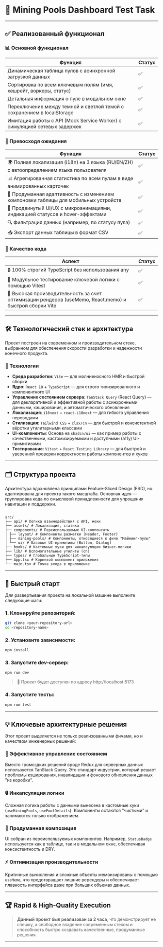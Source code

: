 # 🚀 Mining Pools Dashboard Test Task

---

## ✅ Реализованный функционал

### 📊 Основной функционал

| Функция                                                                   | Статус |
| ------------------------------------------------------------------------- | ------ |
| Динамическая таблица пулов с асинхронной загрузкой данных                 | ✅     |
| Сортировка по всем ключевым полям (имя, хешрейт, воркеры, статус)         | ✅     |
| Детальная информация о пуле в модальном окне                              | ✅     |
| Переключение между темной и светлой темой с сохранением в localStorage    | ✅     |
| Имитация работы с API (Mock Service Worker) с симуляцией сетевых задержек | ✅     |

### 🌟 Превосходя ожидания

| Функция                                                                                  | Статус |
| ---------------------------------------------------------------------------------------- | ------ |
| 🌍 Полная локализация (i18n) на 3 языка (RU/EN/ZH) с автоопределением языка пользователя | ✅     |
| 📊 Агрегированная статистика по всем пулам в виде анимированных карточек                 | ✅     |
| 📱 Продуманная адаптивность с изменением компоновки таблицы для мобильных устройств      | ✅     |
| 🎨 Продвинутый UI/UX с микроанимациями, индикацией статусов и hover-эффектами            | ✅     |
| 🔍 Фильтрация данных (например, по статусу пула)                                         | ✅     |
| 📥 Экспорт данных таблицы в формат CSV                                                   | ✅     |

### 🔧 Качество кода

| Аспект                                                                                                 | Статус |
| ------------------------------------------------------------------------------------------------------ | ------ |
| 🔒 100% строгий TypeScript без использования any                                                       | ✅     |
| 🧪 Модульное тестирование ключевой логики с помощью Vitest                                             | ✅     |
| 🚀 Высокая производительность за счет оптимизации рендеров (useMemo, React.memo) и быстрой сборки Vite | ✅     |

---

## 🛠️ Технологический стек и архитектура

Проект построен на современном и производительном стеке, выбранном для обеспечения скорости разработки и надежности конечного продукта.

### 🔧 Технологии

- **Среда разработки**: `Vite` — для молниеносного HMR и быстрой сборки
- **Ядро**: `React 18` + `TypeScript` — для строго типизированного и компонентного UI
- **Управление состоянием сервера**: `TanStack Query` (React Query) — для декларативной и эффективной работы с асинхронными данными, кэширования, и автоматического обновления
- **Локализация**: `i18next` + `react-i18next` — для гибкого управления переводами
- **Стилизация**: `Tailwind CSS` + `clsx/cn` — для быстрой и консистентной вёрстки утилитарными классами
- **UI-компоненты**: Основа на `shadcn/ui` — как пример работы с качественными, кастомизируемыми и доступными (a11y) UI-примитивами
- **Тестирование**: `Vitest` + `React Testing Library` — для быстрой и уверенной проверки корректности работы компонентов и хуков

---

## 🗂️ Структура проекта

Архитектура вдохновлена принципами Feature-Sliced Design (FSD), но адаптирована для проекта такого масштаба. Основная идея — группировка кода по смысловой принадлежности для упрощения навигации и поддержки.

```

src/
├── api/ # Логика взаимодействия с API, моки
├── assets/ # Локализация, статика
├── components/ # Переиспользуемые UI-компоненты
│ ├── layout/ # Компоненты разметки (Header, Footer)
│ ├── mining-pools/ # Компоненты, относящиеся к фиче "Майнинг-пулы"
│ └── ui/ # Базовые UI-примитивы (Button, Dialog)
├── hooks/ # Кастомные хуки для инкапсуляции бизнес-логики
├── lib/ # Вспомогательные утилиты (cn)
├── types/ # Глобальные TypeScript-типы
├── App.tsx # Корневой компонент приложения
└── main.tsx # Точка входа в приложение

```

---

## 🚀 Быстрый старт

Для развертывания проекта на локальной машине выполните следующие шаги:

### 1. Клонируйте репозиторий:

```bash
git clone <your-repository-url>
cd <repository-name>
```

### 2. Установите зависимости:

```bash
npm install
```

### 3. Запустите dev-сервер:

```bash
npm run dev
```

> 📍 Проект будет доступен по адресу http://localhost:5173

### 4. Запустите тесты:

```bash
npm run test
```

---

## 💡 Ключевые архитектурные решения

Этот проект выделяется не только реализованными фичами, но и качеством инженерных решений:

### 🎯 Эффективное управление состоянием

Вместо громоздких решений вроде Redux для серверных данных используется TanStack Query. Это стандарт индустрии, который решает проблемы кэширования, инвалидации и фонового обновления данных "из коробки".

### 🔒 Инкапсуляция логики

Сложная логика работы с данными вынесена в кастомные хуки (`useMiningPools`, `usePoolDetails`). Компоненты остаются "чистыми" и занимаются только отображением.

### 🧩 Продуманная композиция

UI собран из переиспользуемых компонентов. Например, `StatusBadge` используется как в таблице, так и в модальном окне, обеспечивая консистентность и DRY.

### ⚡ Оптимизация производительности

Критичные вычисления и сложные объекты мемоизированы с помощью `useMemo`, что предотвращает лишние ререндеры и обеспечивает плавность интерфейса даже при больших объемах данных.

---

## 🏆 Rapid & High-Quality Execution

> **Данный проект был реализован за 2 часа**, что демонстрирует не спешку, а свободное владение современным стеком и способность быстро создавать качественные, продуманные решения.

---
